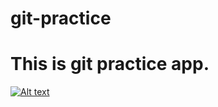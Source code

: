 # git-practice

# This is git practice app.


[![Alt text](https://img.youtube.com/vi/PLxAEnUvHtm9PRUBP6xD9pN7cXyj0sG8Ph/0.jpg)](https://www.youtube.com/watch?v=PLxAEnUvHtm9PRUBP6xD9pN7cXyj0sG8Ph)




